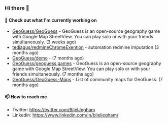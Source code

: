 ### Hi there 👋

#### 👷 Check out what I'm currently working on

- [GeoGuess/GeoGuess](https://github.com/GeoGuess/GeoGuess) - GeoGuess is an open-source geography game with Google Map StreetView. You can play solo or with your friends simultaneously. (3 weeks ago)
- [tediagus/redmineChromeExention](https://github.com/tediagus/redmineChromeExention) - automation redmine imputation (3 months ago)
- [GeoGuess/demo](https://github.com/GeoGuess/demo) -  (7 months ago)
- [GeoGuess/geoguess.games](https://github.com/GeoGuess/geoguess.games) - GeoGuess is an open-source geography game with Google Map StreetView. You can play solo or with your friends simultaneously. (7 months ago)
- [GeoGuess/GeoGuess-Maps](https://github.com/GeoGuess/GeoGuess-Maps) - List of community maps for GeoGuess. (7 months ago)


#### 📫 How to reach me

- Twitter: https://twitter.com/BilelJegham
- Linkedin: https://www.linkedin.com/in/bileljegham/
